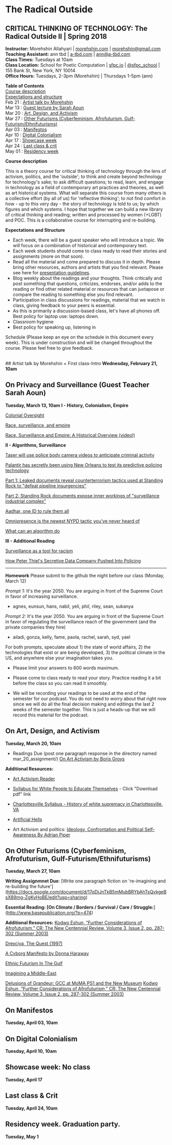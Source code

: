 # The Radical Outside
## CRITICAL THINKING OF TECHNOLOGY: The Radical Outside II | Spring 2018


**Instructor:** Morehshin Allahyari | [morehshin.com](http://morehshin.com)  | morehshin@gmail.com  </br>
**Teaching Assistant:** ann tbd | [a-tbd.com](http://a-tbd.com) | ann@a-tbd.com </br>
**Class Times:** Tuesdays at 10am </br>
**Class Location:** School for Poetic Computation  |  [sfpc.io](http://sfpc.io/) |
[@sfpc_school](https://twitter.com/sfpc) | 155 Bank St, New York, NY 10014 </br>
**Office Hours:** Tuesdays, 2-3pm (Morehshin) | Thursdays 1-5pm (ann)

**Table of Contents**</br>
[Course description](#desc)</br>
[Expectations and structure](#expec)</br>
Feb 21 : [Artist talk by Morehshin](#arttalk)</br>
Mar 13 : [Guest lecture by Sarah Aoun](#privacy)</br>
Mar 20 : [Art, Design, and Activism](#activism)</br>
Mar 27 : [Other Futurisms (Cyberfeminism, Afrofuturism, Gulf-Futurism/Ethnifuturisms)](#futurisms)</br>
Apr 03 : [Manifestos](#manifestos)</br>
Apr 10 : [Digital Colonialism](#colonialism)</br>
Apr 17 : [Showcase week](#showcase)</br>
Apr 24 : [Last class & crit](#crit)</br>
May 01 : [Residency week](#residency)


<a name="desc"></a>
**Course description**

This is a theory course for critical thinking of technology through the lens of activism, politics, and the 'outside'; to think and create beyond technology for technology's sake; to ask difficult questions; to read, learn, and engage in technology as a field of contemporary art practices and theories, as well as art historical systems. What will separate this course from many others is a collective effort (by all of us) for 'reflective thinking'; to not find comfort in how - up to this very day - the story of technology is told to us; by which figures and which systems. I hope that together we can build a new library of critical thinking and reading; written and processed by women (+LGBT) and POC.  This is a collaborative course for interrupting and re-building.


<a name="expec"></a>
**Expectations and Structure**

* Each week, there will be a guest speaker who will introduce a topic. We will focus on a combination of historical and contemporary text.
* Each week students should come to class ready to read their stories and assignments (more on that soon).
* Read all the material and come prepared to discuss it in depth. Please bring other resources, authors and artists that you find relevant. Please see here for [presentation guidelines](https://docs.google.com/document/d/1HtTwy6yakti5TaYL_oq0sgZo-mZSv_RGKruh3tff1m0/edit?usp=sharing).
* Blog weekly about the readings and your thoughts. Think critically and post something that questions, criticizes, endorses, and/or adds to the reading or find other related material or resources that can juxtapose or compare the reading to something else you find relevant.
* Participation in class discussions for readings, material that we watch in class, giving feedback to your peers is essential.
* As this is primarily a discussion-based class, let's have all phones off.
Best policy for laptop use: laptops down.
* Classroom hygiene
* Best policy for speaking up, listening in



Schedule (Please keep an eye on the schedule in this document every week). This is under construction and will be changed throughout the course. Please feel free to give feedback.

<br>
<a name="arttalk"></a>
## Artist talk by Morehshin + First class-Intro
<b> Wednesday, February 21, 10am </b>

<a name="privacy"></a>
## On Privacy and Surveillance (Guest Teacher Sarah Aoun) 
<b> Tuesday, March 13, 10am</b>
**I - History, Colonialism, Empire**

[Colonial Oversight](https://www.redpepper.org.uk/colonial-oversight/)

[Race, surveillance, and empire](https://isreview.org/issue/96/race-surveillance-and-empire)

[Race, Surveillance and Empire: A Historical Overview (video!)](https://www.youtube.com/watch?v=0CrsqII6las)

**II - Algorithms, Surveillance**

[Taser will use police body camera videos to anticipate criminal activity](https://theintercept.com/2017/04/30/taser-will-use-police-body-camera-videos-to-anticipate-criminal-activity/)

[Palantir has secretly been using New Orleans to test its predictive policing technology](https://www.theverge.com/platform/amp/2018/2/27/17054740/palantir-predictive-policing-tool-new-orleans-nopd)

[Part 1: Leaked documents reveal counterterrorism tactics used at Standing Rock to "defeat pipeline insurgencies"](https://theintercept.com/2017/05/27/leaked-documents-reveal-security-firms-counterterrorism-tactics-at-standing-rock-to-defeat-pipeline-insurgencies/)

[Part 2: Standing Rock documents expose inner workings of "surveillance industrial complex"](https://theintercept.com/2017/06/03/standing-rock-documents-expose-inner-workings-of-surveillance-industrial-complex/)

[Aadhar, one ID to rule them all](https://www.buzzfeed.com/pranavdixit/one-id-to-rule-them-all-controversy-plagues-indias-aadhaar?)

[Omnipresence is the newest NYPD tactic you've never heard of](https://www.vice.com/en_us/article/vdpq7m/omnipresence-is-the-newest-nypd-tactic-youve-never-heard-of-1020)

[What can an algorithm do](http://dismagazine.com/discussion/72975/josh-scannell-what-can-an-algorithm-do/)

**III - Additional Reading**

[Surveillance as a tool for racism](https://techcrunch.com/2016/04/25/surveillance-as-a-tool-for-racism/)

[How Peter Thiel's Secretive Data Company Pushed Into Policing](https://www.wired.com/story/how-peter-thiels-secretive-data-company-pushed-into-policing/)

------
**Homework**
Please submit to the github the night before our class (Monday, March 12)


*Prompt 1:* It's the year 2050. You are arguing in front of the Supreme Court in favor of increasing surveillance.

- agnes, eunsun, hans, nabil, yeli, phil, riley, sean, sukanya

*Prompt 2:* It's the year 2050. You are arguing in front of the Supreme Court in favor of regulating the surveillance reach of the government (and the private companies they hire)

- ailadi, gonza, kelly, fame, paola, rachel, sarah, syd, yael

For both prompts, speculate about 1) the state of world affairs, 2) the technologies that exist or are being developed, 3) the political climate in the US, and anywhere else your imagination takes you.

- Please limit your answers to 600 words maximum.

- Please come to class ready to read your story. Practice reading it a bit before the class so you can read it smoothly.

- We will be recording your readings to be used at the end of the semester for our podcast. You do not need to worry about that right now since we will do all the final decision making and editings the last 2 weeks of the semester together. This is just a heads-up that we will record this material for the podcast.



<a name="activism"></a>
## On Art, Design, and Activism 
<b> Tuesday, March 20, 10am </b>

* Readings Due (post one paragraph response in the directory named mar_20_assignment/)
[On Art Activism by Boris Groys](http://www.e-flux.com/journal/56/60343/on-art-activism/)


**Additional Resources:**
* [Art Activism Reader](https://www.dropbox.com/s/519zt6f8uibx3az/art-activism-reader.pdf?dl=0)

* [Syllabus for White People to Educate Themselves](https://trello.com/c/HPgyHgJn/2-syllabus-for-white-people-to-educate-themselves) - Click "Download pdf" link

* [Charlottesville Syllabus - History of white supremacy in Charlottesville, VA](https://medium.com/@UVAGSC/the-charlottesville-syllabus-9e01573419d0)

* [Artificial Hells](https://selforganizedseminar.files.wordpress.com/2011/08/bishop-claire-artificial-hells-participatory-art-and-politics-spectatorship.pdf)

* Art Activism and politics: [Ideology, Confrontation and Political Self-Awareness By Adrian Piper](https://www.dropbox.com/s/vfr1t7a513eci6e/Ideology%2C%20Confrontation%20and%20Political%20Self-Awareness%20By%20Adrian%20Piper.pdf?dl=0)

<a name="futurisms"></a>
## On Other Futurisms (Cyberfeminism, Afrofuturism, Gulf-Futurism/Ethnifuturisms) 

<b> Tuesday, March 27, 10am </b>

**Writing Assignmnet Due**: [Write one paragraph fiction on 're-imagining  and re-building the future'] (https://docs.google.com/document/d/17qDiJnTkB5mMubBRYbAhTsQvkgeBsX89mg-ZgKvHoBE/edit?usp=sharing)

**Essential Reading: [On Climate / Borders / Survival / Care / Struggle:**] (http://www.basepublication.org/?p=474)



**Additional Resources:**
[Kodwo Eshun, “Further Considerations of Afrofuturism,” CR: The New Centennial Review, Volume 3, Issue 2, pp. 287-302 (Summer 2003)](https://growingrootsnyc.files.wordpress.com/2012/05/eshun-further-considerations-on-afrofuturism2.pdf)

[Drexciya, The Quest (1997)](https://drive.google.com/drive/folders/0B-DzrgWEbPfEa2JMVHFlcDJVbkk)  

[A Cyborg Manifesto by Donna Haraway](http://faculty.georgetown.edu/irvinem/theory/Haraway-CyborgManifesto-1.pdf) 

[Ethnic Futurism In The Gulf](http://thesigers.com/analysis/2013/7/31/ethnic-futurism-in-the-gulf.html)

[Imagining a Middle-East](https://www.ici-berlin.org/events/imaging-a-middle-east/)

[Delusions of Grandeur: GCC at MoMA PS1 and the New Museum](http://thesigers.com/analysis/2013/7/31/ethnic-futurism-in-the-gulf.html)
[Kodwo Eshun, “Further Considerations of Afrofuturism,” CR: The New Centennial Review, Volume 3, Issue 2, pp. 287-302 (Summer 2003)](https://growingrootsnyc.files.wordpress.com/2012/05/eshun-further-considerations-on-afrofuturism2.pdf)

<a name="manifestos"></a>
## On Manifestos
<b> Tuesday, April 03, 10am </b>

<a name="colonialism"></a>
## On Digital Colonialism 
<b> Tuesday, April 10, 10am</b>

<a name="showcase"></a>
## Showcase week: No class 
<b> Tuesday, April 17 </b>

<a name="crit"></a>
## Last class & Crit 
<b> Tuesday, April 24, 10am </b>

<a name="residency"></a>
## Residency week. Graduation party.
<b> Tuesday, May 1</b>
